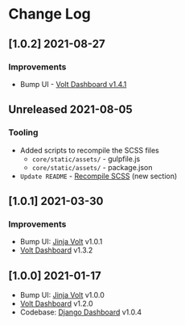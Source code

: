 # Change Log

## [1.0.2] 2021-08-27
### Improvements

- Bump UI - [Volt Dashboard v1.4.1](https://github.com/themesberg/volt-bootstrap-5-dashboard/releases) 

## Unreleased 2021-08-05
### Tooling

- Added scripts to recompile the SCSS files
    - `core/static/assets/` - gulpfile.js
    - `core/static/assets/` - package.json
- `Update README` - [Recompile SCSS](https://github.com/app-generator/django-dashboard-volt#recompile-css) (new section)

## [1.0.1] 2021-03-30
### Improvements

- Bump UI: [Jinja Volt](https://github.com/app-generator/jinja-volt-dashboard/releases) v1.0.1
- [Volt Dashboard](https://github.com/themesberg/volt-bootstrap-5-dashboard/releases) v1.3.2

## [1.0.0] 2021-01-17

- Bump UI: [Jinja Volt](https://github.com/app-generator/jinja-volt-dashboard/releases) v1.0.0
- [Volt Dashboard](https://github.com/themesberg/volt-bootstrap-5-dashboard/releases/tag) v1.2.0 
- Codebase: [Django Dashboard](https://github.com/app-generator/boilerplate-code-django-dashboard/releases) v1.0.4

